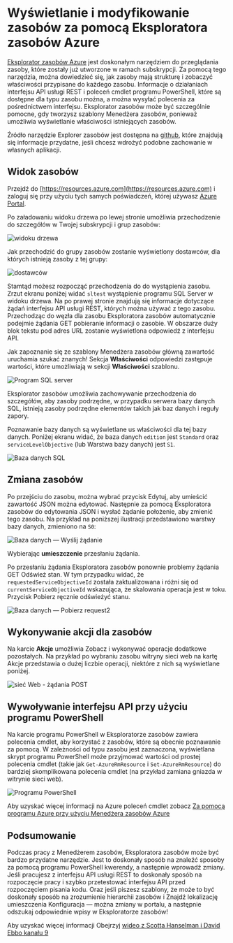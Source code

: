 <properties
   pageTitle="Eksplorator Azure zasobów | Microsoft Azure"
   description="W tym artykule opisano Explorer zasobów Azure i jak go można przeglądać i aktualizować wdrożeń za pomocą Menedżera zasobów Azure"
   services="azure-resource-manager"
   documentationCenter="na"
   authors="stuartleeks"
   manager="ankodu"
   editor=""/>

<tags
   ms.service="azure-resource-manager"
   ms.devlang="na"
   ms.topic="article"
   ms.tgt_pltfrm="na"
   ms.workload="na"
   ms.date="08/01/2016"
   ms.author="stuartle;tomfitz"/>

# <a name="use-azure-resource-explorer-to-view-and-modify-resources"></a>Wyświetlanie i modyfikowanie zasobów za pomocą Eksploratora zasobów Azure
[Eksplorator zasobów Azure](https://resources.azure.com) jest doskonałym narzędziem do przeglądania zasoby, które zostały już utworzone w ramach subskrypcji. Za pomocą tego narzędzia, można dowiedzieć się, jak zasoby mają strukturę i zobaczyć właściwości przypisane do każdego zasobu. Informacje o działaniach interfejsu API usługi REST i poleceń cmdlet programu PowerShell, które są dostępne dla typu zasobu można, a można wysyłać polecenia za pośrednictwem interfejsu. Eksplorator zasobów może być szczególnie pomocne, gdy tworzysz szablony Menedżera zasobów, ponieważ umożliwia wyświetlanie właściwości istniejących zasobów.

Źródło narzędzie Explorer zasobów jest dostępna na [github](https://github.com/projectkudu/ARMExplorer), które znajdują się informacje przydatne, jeśli chcesz wdrożyć podobne zachowanie w własnych aplikacji.

## <a name="view-resources"></a>Widok zasobów
Przejdź do [https://resources.azure.com](https://resources.azure.com) i zaloguj się przy użyciu tych samych poświadczeń, której używasz [Azure Portal](https://portal.azure.com).

Po załadowaniu widoku drzewa po lewej stronie umożliwia przechodzenie do szczegółów w Twojej subskrypcji i grup zasobów:

![widoku drzewa](./media/resource-manager-resource-explorer/are-01-treeview.png)

Jak przechodzić do grupy zasobów zostanie wyświetlony dostawców, dla których istnieją zasoby z tej grupy:

![dostawców](./media/resource-manager-resource-explorer/are-02-treeview-providers.png)

Stamtąd możesz rozpocząć przechodzenia do do wystąpienia zasobu. Zrzut ekranu poniżej widać `sltest` wystąpienie programu SQL Server w widoku drzewa. Na po prawej stronie znajdują się informacje dotyczące żądań interfejsu API usługi REST, których można używać z tego zasobu. Przechodząc do węzła dla zasobu Eksploratora zasobów automatycznie podejmie żądania GET pobieranie informacji o zasobie. W obszarze duży blok tekstu pod adres URL zostanie wyświetlona odpowiedź z interfejsu API. 

Jak zapoznanie się ze szablony Menedżera zasobów główną zawartość uruchamia szukać znanych! Sekcja **Właściwości** odpowiedzi zastępuje wartości, które umożliwiają w sekcji **Właściwości** szablonu.

![Program SQL server](./media/resource-manager-resource-explorer/are-03-sqlserver-with-response.png)

Eksplorator zasobów umożliwia zachowywanie przechodzenia do szczegółów, aby zasoby podrzędne, w przypadku serwera bazy danych SQL, istnieją zasoby podrzędne elementów takich jak baz danych i reguły zapory.

Poznawanie bazy danych są wyświetlane us właściwości dla tej bazy danych. Poniżej ekranu widać, że baza danych `edition` jest `Standard` oraz `serviceLevelObjective` (lub Warstwa bazy danych) jest `S1`.

![Baza danych SQL](./media/resource-manager-resource-explorer/are-04-database-get.png)

## <a name="change-resources"></a>Zmiana zasobów

Po przejściu do zasobu, można wybrać przycisk Edytuj, aby umieścić zawartość JSON można edytować. Następnie za pomocą Eksploratora zasobów do edytowania JSON i wysłać żądanie położenie, aby zmienić tego zasobu. Na przykład na poniższej ilustracji przedstawiono warstwy bazy danych, zmieniono na `S0`:

![Baza danych — Wyślij żądanie](./media/resource-manager-resource-explorer/are-05-database-put.png)

Wybierając **umieszczenie** przesłaniu żądania. 

Po przesłaniu żądania Eksploratora zasobów ponownie problemy żądania GET Odśwież stan. W tym przypadku widać, że `requestedServiceObjectiveId` została zaktualizowana i różni się od `currentServiceObjectiveId` wskazująca, że skalowania operacja jest w toku. Przycisk Pobierz ręcznie odświeżyć stanu.

![Baza danych — Pobierz request2](./media/resource-manager-resource-explorer/are-06-database-get2.png)

## <a name="performing-actions-on-resources"></a>Wykonywanie akcji dla zasobów

Na karcie **Akcje** umożliwia Zobacz i wykonywać operacje dodatkowe pozostałych. Na przykład po wybraniu zasobu witryny sieci web na kartę Akcje przedstawia o dużej liczbie operacji, niektóre z nich są wyświetlane poniżej.

![sieć Web - żądania POST](./media/resource-manager-resource-explorer/are-web-post.png)

## <a name="invoking-the-api-via-powershell"></a>Wywoływanie interfejsu API przy użyciu programu PowerShell
Na karcie programu PowerShell w Eksploratorze zasobów zawiera polecenia cmdlet, aby korzystać z zasobów, które są obecnie poznawanie za pomocą. W zależności od typu zasobu jest zaznaczona, wyświetlana skrypt programu PowerShell może przyjmować wartości od prostej polecenia cmdlet (takie jak `Get-AzureRmResource` i `Set-AzureRmResource`) do bardziej skomplikowana polecenia cmdlet (na przykład zamiana gniazda w witrynie sieci web). 

![Programu PowerShell](./media/resource-manager-resource-explorer/are-07-powershell.png)

Aby uzyskać więcej informacji na Azure poleceń cmdlet zobacz [Za pomocą programu Azure przy użyciu Menedżera zasobów Azure](powershell-azure-resource-manager.md)

## <a name="summary"></a>Podsumowanie
Podczas pracy z Menedżerem zasobów, Eksploratora zasobów może być bardzo przydatne narzędzie. Jest to doskonały sposób na znaleźć sposoby za pomocą programu PowerShell kwerendy, a następnie wprowadź zmiany. Jeśli pracujesz z interfejsu API usługi REST to doskonały sposób na rozpoczęcie pracy i szybko przetestować interfejsu API przed rozpoczęciem pisania kodu. Oraz jeśli piszesz szablony, że może to być doskonały sposób na zrozumienie hierarchii zasobów i Znajdź lokalizację umieszczenia Konfiguracja — można zmiany w portalu, a następnie odszukaj odpowiednie wpisy w Eksploratorze zasobów!

Aby uzyskać więcej informacji Obejrzyj [wideo z Scotta Hanselman i David Ebbo kanału 9](https://channel9.msdn.com/Shows/Azure-Friday/Azure-Resource-Manager-Explorer-with-David-Ebbo)


